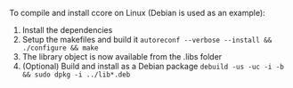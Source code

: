 To compile and install ccore on Linux (Debian is used as an example):

1. Install the dependencies
2. Setup the makefiles and build it `autoreconf --verbose --install && ./configure && make`
3. The library object is now available from the .libs folder
4. (Optional) Build and install as a Debian package `debuild -us -uc -i -b && sudo dpkg -i ../lib*.deb`
